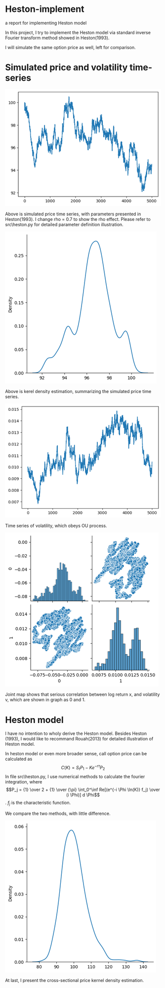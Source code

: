 # Heston-implement
 a report for implementing Heston model
 
 In this project, I try to implement the Heston model via standard inverse Fourier transform method showed in Heston(1993).

 I will simulate the same option price as well, left for comparison.

# Simulated price and volatility time-series

![Alt text](pic/price-time-series.png)

Above is simulated price time series, with parameters presented in Heston(1993). I change rho = 0.7 to show the rho effect. Please refer to src\heston.py for detailed parameter definition illustration.

![Alt text](pic/simulated-price-density.png)

Above is kerel density estimation, summarizing the simulated price time series. 

![Alt text](pic/vol-time-series.png)

Time series of volatility, which obeys OU process.

![Alt text](pic/vol-price-joint-graph.png)

Joint map shows that serious correlation between log return x, and volatility v, which are shown in graph as 0 and 1.

# Heston model
I have no intention to wholy derive the Heston model.
Besides Heston (1993), I would like to recommand Rouah(2013) for detailed illustration of Heston model.

In heston model or even more broader sense, call option price can be calculated as 
$$C(K) = S_t P_1 - K e^{- r \tau} P_2$$
In file src\heston.py, I use numerical methods to calculate the fourier integration, where
$$P_j = {1} \over 2 + {1} \over {\pi} \int_0^\inf Re[(e^{-i \Phi \ln(K)} f_j) \over (i \Phi)] d \Phi$$.
$f_j$ is the characteristic function.

We compare the two methods, with little difference.

![Alt text](pic/price-cross-sectional.png)

At last, I present the cross-sectional price kernel density estimation.
